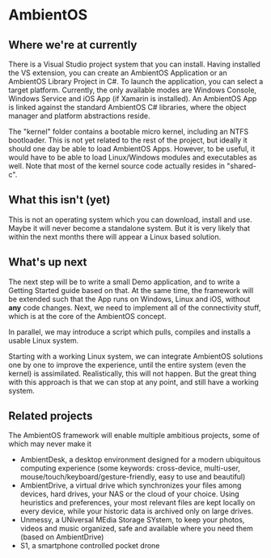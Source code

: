 # AmbientOS

## Where we're at currently

There is a Visual Studio project system that you can install. Having installed the VS extension, you can create an AmbientOS Application or an AmbientOS Library Project in C#. To launch the application, you can select a target platform. Currently, the only available modes are Windows Console, Windows Service and iOS App (if Xamarin is installed).
An AmbientOS App is linked against the standard AmbientOS C# libraries, where the object manager and platform abstractions reside.

The "kernel" folder contains a bootable micro kernel, including an NTFS bootloader. This is not yet related to the rest of the project, but ideally it should one day be able to load AmbientOS Apps. However, to be useful, it would have to be able to load Linux/Windows modules and executables as well. Note that most of the kernel source code actually resides in "shared-c".

## What this isn't (yet)

This is not an operating system which you can download, install and use. Maybe it will never become a standalone system. But it is very likely that within the next months there will appear a Linux based solution.

## What's up next

The next step will be to write a small Demo application, and to write a Getting Started guide based on that. At the same time, the framework will be extended such that the App runs on Windows, Linux and iOS, without __any__ code changes.
Next, we need to implement all of the connectivity stuff, which is at the core of the AmbientOS concept.

In parallel, we may introduce a script which pulls, compiles and installs a usable Linux system.

Starting with a working Linux system, we can integrate AmbientOS solutions one by one to improve the experience, until the entire system (even the kernel) is assimilated. Realistically, this will not happen. But the great thing with this approach is that we can stop at any point, and still have a working system.

## Related projects

The AmbientOS framework will enable multiple ambitious projects, some of which may never make it

- AmbientDesk, a desktop environment designed for a modern ubiquitous computing experience (some keywords: cross-device, multi-user, mouse/touch/keyboard/gesture-friendly, easy to use and beautiful)
- AmbientDrive, a virtual drive which synchronizes your files among devices, hard drives, your NAS or the cloud of your choice. Using heuristics and preferences, your most relevant files are kept locally on every device, while your historic data is archived only on large drives.
- Unmessy, a UNiversal MEdia Storage SYstem, to keep your photos, videos and music organized, safe and available where you need them (based on AmbientDrive)
- S1, a smartphone controlled pocket drone
